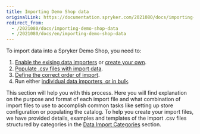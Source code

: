 ```yaml
---
title: Importing Demo Shop data
originalLink: https://documentation.spryker.com/2021080/docs/importing-demo-shop-data
redirect_from:
  - /2021080/docs/importing-demo-shop-data
  - /2021080/docs/en/importing-demo-shop-data
---
```


To import data into a Spryker Demo Shop, you need to:
1. [Enable the exising data importers](https://documentation.spryker.com/docs/data-importers-review-implementation) or [create your own](/docs/scos/dev/developer-guides/202005.0/development-guide/data-import/ht-data-import).
2. [Populate .csv files with import data](https://documentation.spryker.com/docs/about-data-import-categories).
3. [Define the correct order of import](https://documentation.spryker.com/docs/execution-order-of-data-importers-in-demo-shop).
4. Run either [individual data importers, or in bulk](https://documentation.spryker.com/docs/importing-data#console-commands-to-run-import). 

This section will help you with this process. Here you will find explanation on the purpose and format of each import file and what combination of import files to use to accomplish common tasks like setting up store configuration or populating the catalog. 
To help you create your import files, we have provided details, examples and templates of the import .csv files structured by categories in the [Data Import Categories](https://documentation.spryker.com/docs/about-data-import-categories) section.


